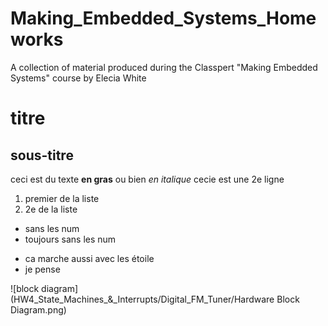# Making_Embedded_Systems_Homeworks
A collection of material produced during the Classpert "Making Embedded Systems" course by Elecia White

# titre
## sous-titre
ceci est du texte **en gras** ou bien *en italique*
cecie est une 2e ligne

1. premier de la liste
2. 2e de la liste


- sans les num
- toujours sans les num

* ca marche aussi avec les étoile
* je pense

![block diagram](HW4_State_Machines_&_Interrupts/Digital_FM_Tuner/Hardware Block Diagram.png)
